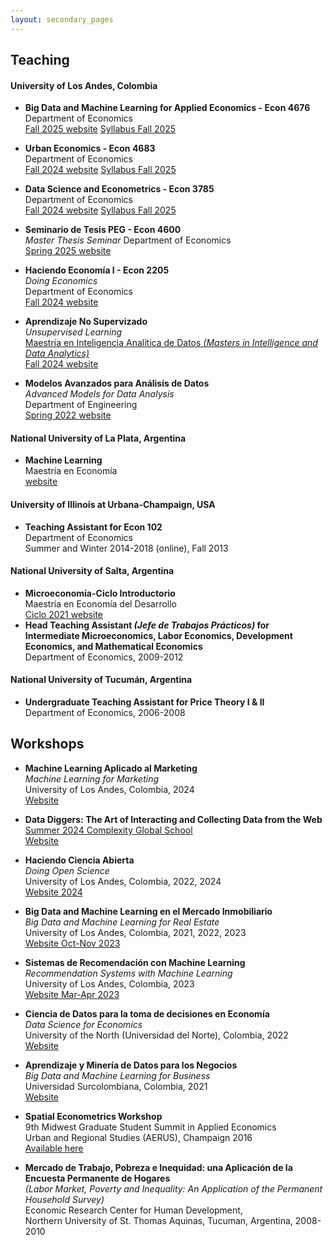 ```yaml
---
layout: secondary_pages
---
```


## Teaching

#### University of Los Andes, Colombia

- **Big Data and Machine Learning for Applied Economics - Econ 4676**<br>
	 Department of Economics<br>
	 [Fall 2025 website](https://bloqueneon.uniandes.edu.co/d2l/home)
	 [Syllabus Fall 2025](teaching/Syllabus_BDML_202502.pdf)


- **Urban Economics - Econ 4683**<br>
	 Department of Economics<br>
	 [Fall 2024 website](https://bloqueneon.uniandes.edu.co/d2l/home)
	 [Syllabus Fall 2025](teaching/Urban/Syllabus_Urban_202520.pdf)


- **Data Science and Econometrics - Econ 3785**<br>
	 Department of Economics<br>
	 [Fall 2024 website](https://bloqueneon.uniandes.edu.co/d2l/home)
	 [Syllabus Fall 2025](teaching/Syllabus_DSEA_202502.pdf)


- **Seminario de Tesis PEG - Econ 4600**<br>
	*Master Thesis Seminar*
	 Department of Economics<br>
	 [Spring 2025 website](teaching/Tesis.html)


- **Haciendo Economía I - Econ 2205**<br>
	*Doing Economics* <br>
	 Department of Economics<br>
	 [Fall 2024 website](https://bloqueneon.uniandes.edu.co/d2l/home)


- **Aprendizaje No Supervizado**<br>
	*Unsupervised Learning* <br>
	[Maestría en Inteligencia Analítica de Datos *(Masters in Intelligence and Data Analytics)*](https://industrial.uniandes.edu.co/es/programa-academico/maestria-en-inteligencia-analitica-de-datos-MIAD)<br>
	 [Fall 2024 website](https://www.coursera.org/degrees/maestria-analitica-de-datos-uniandes)<br>
	 

- **Modelos Avanzados para Análisis de Datos**<br>
	*Advanced Models for Data Analysis* <br>
	 Department of Engineering<br>
	 [Spring 2022 website](teaching/MAAD.html )



#### National University of La Plata, Argentina
- **Machine Learning**<br>
	 Maestría en Economía <br>
	 [website](teaching/ML_UNLP.html)


#### University of Illinois at Urbana-Champaign, USA
- **Teaching Assistant for Econ 102**<br>
	 Department of Economics<br>
	 Summer and Winter 2014-2018 (online), Fall 2013

#### National University of Salta, Argentina
- **Microeconomía-Ciclo Introductorio**<br>
	 Maestría en Economía del Desarrollo<br>
	 [Ciclo 2021 website](teaching/IntroMicroMED.html)
- **Head Teaching Assistant *(Jefe de Trabajos Prácticos)* for Intermediate Microeconomics, Labor Economics, Development Economics, and  Mathematical Economics**<br>
	Department of Economics, 2009-2012 
	

#### National University of Tucumán, Argentina
- **Undergraduate Teaching Assistant for Price Theory I & II**<br>
	Department of Economics, 2006-2008

## Workshops

- **Machine Learning Aplicado al Marketing**<br>
	*Machine Learning for Marketing* <br>
	University of Los Andes, Colombia, 2024  <br>
	[Website](https://bloqueneon.uniandes.edu.co/d2l/home)

- **Data Diggers: The Art of Interacting and Collecting Data from the Web**<br>
		[Summer 2024 Complexity Global School](https://www.santafe.edu/info/2024-complexity-global-school/overview)<br>
		[Website ](https://ignaciomsarmiento.github.io/teaching/ComplexitySchool)
	
- **Haciendo Ciencia Abierta**<br>
	*Doing Open Science* <br>
	University of Los Andes, Colombia,  2022, 2024  <br>
	[Website 2024](https://ignaciomsarmiento.github.io/teaching/HCA)
	
- **Big Data and Machine Learning en el Mercado Inmobiliario**<br>
	*Big Data and Machine Learning for Real Estate* <br>
	University of Los Andes, Colombia, 2021, 2022, 2023  <br>
	[Website Oct-Nov 2023](https://ignaciomsarmiento.github.io/teaching/BDML)


- **Sistemas de Recomendación con Machine Learning**<br>
	*Recommendation Systems with Machine Learning* <br>
	University of Los Andes, Colombia, 2023  <br>
	[Website Mar-Apr 2023](https://ignaciomsarmiento.github.io/teaching/RecomSystems)


- **Ciencia de Datos para la toma de decisiones en Economía**<br>
	*Data Science for Economics* <br>
	 University of the North (Universidad del Norte), Colombia, 2022  <br>
	[Website](https://ignaciomsarmiento.github.io/teaching/UniNorte)



- **Aprendizaje y Minería de Datos para los Negocios**<br>
	*Big Data and Machine Learning for Business* <br>
	Universidad Surcolombiana, Colombia, 2021  <br>
	[Website](https://ignaciomsarmiento.github.io/teaching/BDML_USCO)



- **Spatial Econometrics Workshop** <br>
  9th Midwest Graduate Student Summit in Applied Economics <br>
  Urban and Regional Studies (AERUS), Champaign 2016 <br>
  [Available here](http://www.econ.uiuc.edu/~lab/workshop/)



- **Mercado de Trabajo, Pobreza e Inequidad: una Aplicación de la Encuesta Permanente de Hogares** <br>
	*(Labor Market, Poverty and Inequality: An Application of the Permanent Household Survey)* <br>
	Economic Research Center for Human Development, <br>
	Northern University of St. Thomas Aquinas, Tucuman, Argentina, 2008-2010

